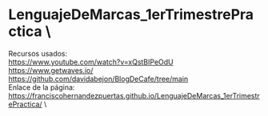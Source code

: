 # LenguajeDeMarcas_1erTrimestrePractica \
Recursos usados: \
https://www.youtube.com/watch?v=xQstBIPeOdU \
https://www.getwaves.io/ \
https://github.com/davidabejon/BlogDeCafe/tree/main \
Enlace de la página: https://franciscohernandezpuertas.github.io/LenguajeDeMarcas_1erTrimestrePractica/ \

